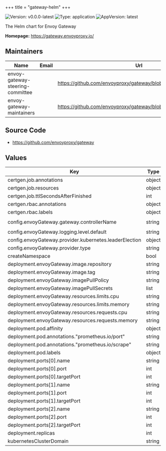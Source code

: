 +++
title = "gateway-helm"
+++


![Version: v0.0.0-latest](https://img.shields.io/badge/Version-v0.0.0--latest-informational?style=flat-square) ![Type: application](https://img.shields.io/badge/Type-application-informational?style=flat-square) ![AppVersion: latest](https://img.shields.io/badge/AppVersion-latest-informational?style=flat-square)

The Helm chart for Envoy Gateway

**Homepage:** <https://gateway.envoyproxy.io/>

## Maintainers

| Name | Email | Url |
| ---- | ------ | --- |
| envoy-gateway-steering-committee |  | <https://github.com/envoyproxy/gateway/blob/main/GOVERNANCE.md> |
| envoy-gateway-maintainers |  | <https://github.com/envoyproxy/gateway/blob/main/CODEOWNERS> |

## Source Code

* <https://github.com/envoyproxy/gateway>

## Values

| Key | Type | Default | Description |
|-----|------|---------|-------------|
| certgen.job.annotations | object | `{}` |  |
| certgen.job.resources | object | `{}` |  |
| certgen.job.ttlSecondsAfterFinished | int | `0` |  |
| certgen.rbac.annotations | object | `{}` |  |
| certgen.rbac.labels | object | `{}` |  |
| config.envoyGateway.gateway.controllerName | string | `"gateway.envoyproxy.io/gatewayclass-controller"` |  |
| config.envoyGateway.logging.level.default | string | `"info"` |  |
| config.envoyGateway.provider.kubernetes.leaderElection | object | `{}` |  |
| config.envoyGateway.provider.type | string | `"Kubernetes"` |  |
| createNamespace | bool | `false` |  |
| deployment.envoyGateway.image.repository | string | `"${ImageRepository}"` |  |
| deployment.envoyGateway.image.tag | string | `"${ImageTag}"` |  |
| deployment.envoyGateway.imagePullPolicy | string | `"Always"` |  |
| deployment.envoyGateway.imagePullSecrets | list | `[]` |  |
| deployment.envoyGateway.resources.limits.cpu | string | `"500m"` |  |
| deployment.envoyGateway.resources.limits.memory | string | `"1024Mi"` |  |
| deployment.envoyGateway.resources.requests.cpu | string | `"100m"` |  |
| deployment.envoyGateway.resources.requests.memory | string | `"256Mi"` |  |
| deployment.pod.affinity | object | `{}` |  |
| deployment.pod.annotations."prometheus.io/port" | string | `"19001"` |  |
| deployment.pod.annotations."prometheus.io/scrape" | string | `"true"` |  |
| deployment.pod.labels | object | `{}` |  |
| deployment.ports[0].name | string | `"grpc"` |  |
| deployment.ports[0].port | int | `18000` |  |
| deployment.ports[0].targetPort | int | `18000` |  |
| deployment.ports[1].name | string | `"ratelimit"` |  |
| deployment.ports[1].port | int | `18001` |  |
| deployment.ports[1].targetPort | int | `18001` |  |
| deployment.ports[2].name | string | `"metrics"` |  |
| deployment.ports[2].port | int | `19001` |  |
| deployment.ports[2].targetPort | int | `19001` |  |
| deployment.replicas | int | `1` |  |
| kubernetesClusterDomain | string | `"cluster.local"` |  |

